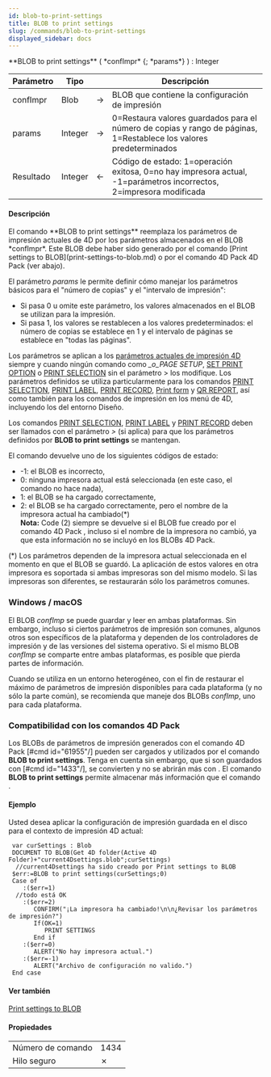 ```yaml
---
id: blob-to-print-settings
title: BLOB to print settings
slug: /commands/blob-to-print-settings
displayed_sidebar: docs
---
```


<!--REF #_command_.BLOB to print settings.Syntax-->**BLOB to print settings** ( *confImpr* {; *params*} ) : Integer<!-- END REF-->
<!--REF #_command_.BLOB to print settings.Params-->
| Parámetro | Tipo |  | Descripción |
| --- | --- | --- | --- |
| confImpr | Blob | &#8594;  | BLOB que contiene la configuración de impresión |
| params | Integer | &#8594;  | 0=Restaura valores guardados para el número de copias y rango de páginas, 1=Restablece los valores predeterminados |
| Resultado | Integer | &#8592; | Código de estado: 1=operación exitosa, 0=no hay impresora actual, -1=parámetros incorrectos, 2=impresora modificada |

<!-- END REF-->

#### Descripción 

<!--REF #_command_.BLOB to print settings.Summary-->El comando **BLOB to print settings** reemplaza los parámetros de impresión actuales de 4D por los parámetros almacenados en el BLOB *confImpr*.<!-- END REF--> Este BLOB debe haber sido generado por el comando [Print settings to BLOB](print-settings-to-blob.md) o por el comando 4D Pack  4D Pack (ver abajo).

El parámetro *params* le permite definir cómo manejar los parámetros básicos para el "número de copias" y el "intervalo de impresión":

* Si pasa 0 u omite este parámetro, los valores almacenados en el BLOB se utilizan para la impresión.
* Si pasa 1, los valores se restablecen a los valores predeterminados: el número de copias se establece en 1 y el intervalo de páginas se establece en "todas las páginas".

Los parámetros se aplican a los [parámetros actuales de impresión 4D](../settings/compatibility.md) siempre y cuando ningún comando como *\_o\_PAGE SETUP*, [SET PRINT OPTION](set-print-option.md) o [PRINT SELECTION](print-selection.md) sin el parámetro > los modifique. Los parámetros definidos se utiliza particularmente para los comandos [PRINT SELECTION](print-selection.md), [PRINT LABEL](print-label.md), [PRINT RECORD](print-record.md), [Print form](../commands/print-form.md) y [QR REPORT](qr-report.md), así como también para los comandos de impresión en los menú de 4D, incluyendo los del entorno Diseño.

Los comandos [PRINT SELECTION](print-selection.md), [PRINT LABEL](print-label.md) y [PRINT RECORD](print-record.md) deben ser llamados con el parámetro *\>* (si aplica) para que los parámetros definidos por **BLOB to print settings** se mantengan.

El comando devuelve uno de los siguientes códigos de estado:

* \-1: el BLOB es incorrecto,
* 0: ninguna impresora actual está seleccionada (en este caso, el comando no hace nada),
* 1: el BLOB se ha cargado correctamente,
* 2: el BLOB se ha cargado correctamente, pero el nombre de la impresora actual ha cambiado(\*)  
**Nota:** Code (2) siempre se devuelve si el BLOB fue creado por el comando 4D Pack , incluso si el nombre de la impresora no cambió, ya que esta información no se incluyó en los BLOBs 4D Pack.

(\*) Los parámetros dependen de la impresora actual seleccionada en el momento en que el BLOB se guardó. La aplicación de estos valores en otra impresora es soportada si ambas impresoras son del mismo modelo. Si las impresoras son diferentes, se restaurarán sólo los parámetros comunes.

### Windows / macOS 

El BLOB *confImp* se puede guardar y leer en ambas plataformas. Sin embargo, incluso si ciertos parámetros de impresión son comunes, algunos otros son específicos de la plataforma y dependen de los controladores de impresión y de las versiones del sistema operativo. Si el mismo BLOB *confImp* se comparte entre ambas plataformas, es posible que pierda partes de información.

Cuando se utiliza en un entorno heterogéneo, con el fin de restaurar el máximo de parámetros de impresión disponibles para cada plataforma (y no sólo la parte común), se recomienda que maneje dos BLOBs *confImp*, uno para cada plataforma.

### Compatibilidad con los comandos 4D Pack 

Los BLOBs de parámetros de impresión generados con el comando 4D Pack \[#cmd id="61955"/\] pueden ser cargados y utilizados por el comando **BLOB to print settings**. Tenga en cuenta sin embargo, que si son guardados con \[#cmd id="1433"/\], se convierten y no se abrirán más con . El comando **BLOB to print settings** permite almacenar más información que el comando . 

#### Ejemplo 

Usted desea aplicar la configuración de impresión guardada en el disco para el contexto de impresión 4D actual: 

```4d
 var curSettings : Blob
 DOCUMENT TO BLOB(Get 4D folder(Active 4D Folder)+"current4Dsettings.blob";curSettings)
  //current4Dsettings ha sido creado por Print settings to BLOB
 $err:=BLOB to print settings(curSettings;0)
 Case of
    :($err=1)
  //todo está OK
    :($err=2)
       CONFIRM("¡La impresora ha cambiado!\n\n¿Revisar los parámetros de impresión?")
       If(OK=1)
          PRINT SETTINGS
       End if
    :($err=0)
       ALERT("No hay impresora actual.")
    :($err=-1)
       ALERT("Archivo de configuración no valido.")
 End case
```

#### Ver también 

[Print settings to BLOB](print-settings-to-blob.md)  

#### Propiedades

|  |  |
| --- | --- |
| Número de comando | 1434 |
| Hilo seguro | &cross; |


